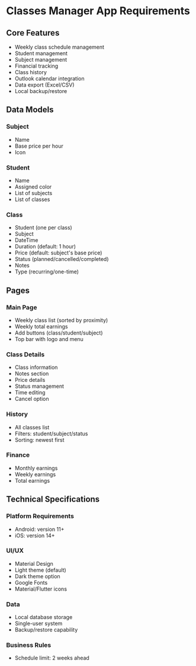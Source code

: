 # Classes Manager App Requirements

## Core Features
- Weekly class schedule management
- Student management
- Subject management
- Financial tracking
- Class history
- Outlook calendar integration
- Data export (Excel/CSV)
- Local backup/restore

## Data Models


### Subject
- Name
- Base price per hour
- Icon

### Student
- Name
- Assigned color
- List of subjects
- List of classes

### Class
- Student (one per class)
- Subject
- DateTime
- Duration (default: 1 hour)
- Price (default: subject's base price)
- Status (planned/cancelled/completed)
- Notes
- Type (recurring/one-time)

## Pages

### Main Page
- Weekly class list (sorted by proximity)
- Weekly total earnings
- Add buttons (class/student/subject)
- Top bar with logo and menu

### Class Details
- Class information
- Notes section
- Price details
- Status management
- Time editing
- Cancel option

### History
- All classes list
- Filters: student/subject/status
- Sorting: newest first

### Finance
- Monthly earnings
- Weekly earnings
- Total earnings

## Technical Specifications

### Platform Requirements
- Android: version 11+
- iOS: version 14+

### UI/UX
- Material Design
- Light theme (default)
- Dark theme option
- Google Fonts
- Material/Flutter icons

### Data
- Local database storage
- Single-user system
- Backup/restore capability

### Business Rules
- Schedule limit: 2 weeks ahead


